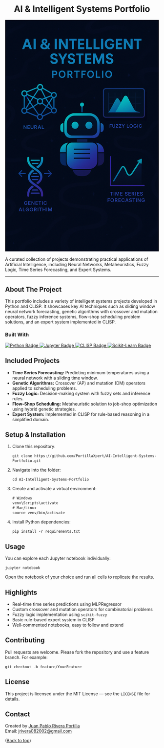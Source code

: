 <div id="readme-top"></div>

<h1 align="center">AI & Intelligent Systems Portfolio</h1>
<p align="center">
<img src="images/ia.png" alt="Portfolio Banner" width="700">
</p>
<p class="lead" align="center">

  A curated collection of projects demonstrating practical applications of Artificial Intelligence, including Neural Networks, Metaheuristics, Fuzzy Logic, Time Series Forecasting, and Expert Systems.
</p>

<hr />

<h2 id="about">About The Project</h2>

<p>
  This portfolio includes a variety of intelligent systems projects developed in Python and CLISP. It showcases key AI techniques such as sliding window neural network forecasting, genetic algorithms with crossover and mutation operators, fuzzy inference systems, flow-shop scheduling problem solutions, and an expert system implemented in CLISP.
</p>

<div class="badge-container">
  <h3>Built With</h3>
  <a class="badge" href="https://www.python.org/" target="_blank" rel="noopener noreferrer">
    <img src="https://img.shields.io/badge/Python-3776AB?style=for-the-badge&logo=python&logoColor=white" alt="Python Badge" />
  </a>
  <a class="badge" href="https://jupyter.org/" target="_blank" rel="noopener noreferrer">
    <img src="https://img.shields.io/badge/Jupyter_Notebooks-F37626?style=for-the-badge&logo=jupyter&logoColor=white" alt="Jupyter Badge" />
  </a>
  <a class="badge" href="https://common-lisp.net/" target="_blank" rel="noopener noreferrer">
    <img src="https://img.shields.io/badge/Common_Lisp-E4B16D?style=for-the-badge&logo=lisp&logoColor=white" alt="CLISP Badge" />
  </a>
  <a class="badge" href="https://scikit-learn.org/" target="_blank" rel="noopener noreferrer">
    <img src="https://img.shields.io/badge/Scikit--Learn-F7931E?style=for-the-badge&logo=scikitlearn&logoColor=white" alt="Scikit-Learn Badge" />
  </a>
</div>

<h2 id="projects">Included Projects</h2>
<ul>
  <li><strong>Time Series Forecasting:</strong> Predicting minimum temperatures using a neural network with a sliding time window.</li>
  <li><strong>Genetic Algorithms:</strong> Crossover (AP) and mutation (DM) operators applied to scheduling problems.</li>
  <li><strong>Fuzzy Logic:</strong> Decision-making system with fuzzy sets and inference rules.</li>
  <li><strong>Flow-Shop Scheduling:</strong> Metaheuristic solution to job-shop optimization using hybrid genetic strategies.</li>
  <li><strong>Expert System:</strong> Implemented in CLISP for rule-based reasoning in a simplified domain.</li>
</ul>

<h2 id="installation">Setup & Installation</h2>
<ol>
  <li>Clone this repository:
    <pre><code>git clone https://github.com/PortillaXpert/AI-Intelligent-Systems-Portfolio.git</code></pre>
  </li>
  <li>Navigate into the folder:
    <pre><code>cd AI-Intelligent-Systems-Portfolio</code></pre>
  </li>
  <li>Create and activate a virtual environment:
    <pre><code># Windows
venv\Scripts\activate
# Mac/Linux
source venv/bin/activate</code></pre>
  </li>
  <li>Install Python dependencies:
    <pre><code>pip install -r requirements.txt</code></pre>
  </li>
</ol>

<h2 id="usage">Usage</h2>
<p>You can explore each Jupyter notebook individually:</p>
<pre><code>jupyter notebook</code></pre>
<p>Open the notebook of your choice and run all cells to replicate the results.</p>

<h2 id="features">Highlights</h2>
<ul>
  <li>Real-time time series predictions using MLPRegressor</li>
  <li>Custom crossover and mutation operators for combinatorial problems</li>
  <li>Fuzzy logic implementation using <code>scikit-fuzzy</code></li>
  <li>Basic rule-based expert system in CLISP</li>
  <li>Well-commented notebooks, easy to follow and extend</li>
</ul>

<h2 id="contributing">Contributing</h2>
<p>Pull requests are welcome. Please fork the repository and use a feature branch. For example:</p>
<pre><code>git checkout -b feature/YourFeature</code></pre>

<h2 id="license">License</h2>
<p>This project is licensed under the MIT License — see the <code>LICENSE</code> file for details.</p>

<h2 id="contact">Contact</h2>
<p>
  Created by <a href="https://github.com/PortillaXpert" target="_blank" rel="noopener noreferrer">Juan Pablo Rivera Portilla</a><br/>
  Email: <a href="mailto:jrivera082002@gmail.com">jrivera082002@gmail.com</a>
</p>

<div class="right-link">
  (<a href="#readme-top">Back to top</a>)
</div>
